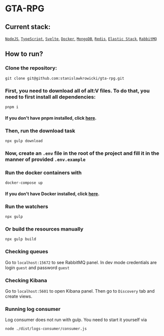 # GTA-RPG

## Current stack: 
[`NodeJS`](https://nodejs.org/en/), 
[`TypeScript`](https://www.typescriptlang.org/), 
[`Svelte`](https://svelte.dev/), 
[`Docker`](https://www.docker.com/), 
[`MongoDB`](https://www.mongodb.com/), 
[`Redis`](https://redis.io/), 
[`Elastic Stack`](https://www.elastic.co/elastic-stack/), 
[`RabbitMQ`](https://www.rabbitmq.com/)

## How to run?
### Clone the repository:
```shell
git clone git@github.com:stanislawkrowicki/gta-rpg.git
```

### First, you need to download all of alt:V files. To do that, you need to first install all dependencies:
```shell
pnpm i
```
#### If you don't have pnpm installed, click [here](https://pnpm.io/).

### Then, run the download task
```shell
npx gulp download
```

### Now, create an `.env` file in the root of the project and fill it in the manner of provided `.env.example`

### Run the docker containers with 
```shell
docker-compose up
```
#### If you don't have Docker installed, click [here](https://docs.docker.com/engine/install/).

### Run the watchers
```shell
npx gulp
```

### Or build the resources manually
```shell
npx gulp build
```

### Checking queues
Go to `localhost:15672` to see RabbitMQ panel. In dev mode credentials are login `guest` and password `guest`

### Checking Kibana
Go to `localhost:5601` to open Kibana panel. Then go to `Discovery` tab and create views.

### Running log consumer
Log consumer does not run with gulp. You need to start it yourself via 
```shell
node ./dist/logs-consumer/consumer.js
```